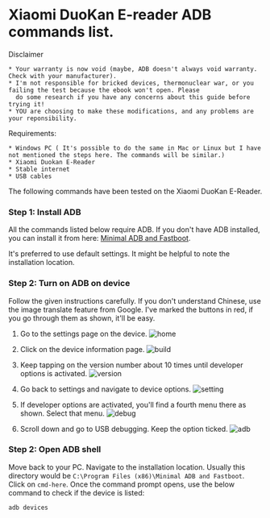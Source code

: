# Xiaomi DuoKan E-reader ADB commands list.

Disclaimer
```
* Your warranty is now void (maybe, ADB doesn't always void warranty. Check with your manufacturer).
* I'm not responsible for bricked devices, thermonuclear war, or you failing the test because the ebook won't open. Please
  do some research if you have any concerns about this guide before trying it! 
* YOU are choosing to make these modifications, and any problems are your reponsibility.
```

Requirements:
``` 
* Windows PC ( It's possible to do the same in Mac or Linux but I have not mentioned the steps here. The commands will be similar.)
* Xiaomi Duokan E-Reader
* Stable internet
* USB cables
```
The following commands have been tested on the Xiaomi DuoKan E-Reader.

### Step 1: Install ADB
All the commands listed below require ADB. If you don't have ADB installed, you can install it from here: [Minimal ADB and Fastboot](https://forum.xda-developers.com/showthread.php?t=2317790).

It's preferred to use default settings. It might be helpful to note the installation location.

### Step 2: Turn on ADB on device
Follow the given instructions carefully. If you don't understand Chinese, use the image translate feature from Google. I've marked the buttons in red, if you go through them as shown, it'll be easy. 

1. Go to the settings page on the device.
![home](https://github.com/epodegrid/epd106-ADB/blob/master/images/home.png)

2. Click on the device information page.
![build](https://github.com/epodegrid/epd106-ADB/blob/master/images/build.png)

3. Keep tapping on the version number about 10 times until developer options is activated.
![version](https://github.com/epodegrid/epd106-ADB/blob/master/images/version.png)

4. Go back to settings and navigate to device options.
![setting](https://github.com/epodegrid/epd106-ADB/blob/master/images/setting.png)

5. If developer options are activated, you'll find a fourth menu there as shown. Select that menu.
![debug](https://github.com/epodegrid/epd106-ADB/blob/master/images/debug.png)

6. Scroll down and go to USB debugging. Keep the option ticked.
![adb](https://github.com/epodegrid/epd106-ADB/blob/master/images/adb.png)

### Step 2: Open ADB shell
Move back to  your PC. Navigate to the installation location. Usually this directory would be `C:\Program Files (x86)\Minimal ADB and Fastboot`.
Click on `cmd-here`. Once the command prompt opens, use the below command to check if the device is listed:
```shell
adb devices
```
